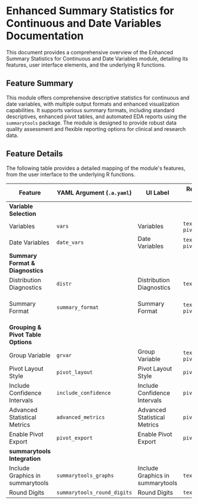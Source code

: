 # Enhanced Summary Statistics for Continuous and Date Variables Documentation

This document provides a comprehensive overview of the Enhanced Summary Statistics for Continuous and Date Variables module, detailing its features, user interface elements, and the underlying R functions.

## Feature Summary

This module offers comprehensive descriptive statistics for continuous and date variables, with multiple output formats and enhanced visualization capabilities. It supports various summary formats, including standard descriptives, enhanced pivot tables, and automated EDA reports using the `summarytools` package. The module is designed to provide robust data quality assessment and flexible reporting options for clinical and research data.

## Feature Details

The following table provides a detailed mapping of the module's features, from the user interface to the underlying R functions.

| Feature                          | YAML Argument (`.a.yaml`)      | UI Label                               | Results Section (`.r.yaml`)         | R Function (`.b.R`)                  |
| -------------------------------- | ------------------------------ | -------------------------------------- | ----------------------------------- | ------------------------------------ |
| **Variable Selection**           |                                |                                        |                                     |                                      |
| Variables                        | `vars`                         | Variables                              | `text`, `text1`, `pivot_summary`    | `.validateInputs`, `.run`, `.mysummary` |
| Date Variables                   | `date_vars`                    | Date Variables                         | `text`, `text1`, `pivot_summary`    | `.validateInputs`, `.run`, `.mysummary` |
| **Summary Format & Diagnostics** |                                |                                        |                                     |                                      |
| Distribution Diagnostics         | `distr`                        | Distribution Diagnostics               | `text`                              | `.mysummary`                         |
| Summary Format                   | `summary_format`               | Summary Format                         | `text`, `pivot_summary`             | `.run`, `.mysummary`, `.generate_pivot_summary`, `.generate_summarytools_output`, `.generate_comprehensive_summarytools` |
| **Grouping & Pivot Table Options**|                                |                                        |                                     |                                      |
| Group Variable                   | `grvar`                        | Group Variable                         | `text`, `pivot_summary`             | `.validateInputs`, `.run`            |
| Pivot Layout Style               | `pivot_layout`                 | Pivot Layout Style                     | `pivot_summary`                     | `.generate_pivot_summary`, `.create_styled_table` |
| Include Confidence Intervals     | `include_confidence`           | Include Confidence Intervals           | `pivot_summary`                     | `.generate_pivot_summary`            |
| Advanced Statistical Metrics     | `advanced_metrics`             | Advanced Statistical Metrics           | `pivot_summary`                     | `.generate_pivot_summary`            |
| Enable Pivot Export              | `pivot_export`                 | Enable Pivot Export                    | `pivot_export_info`                 | `.generate_export_info`              |
| **summarytools Integration**     |                                |                                        |                                     |                                      |
| Include Graphics in summarytools | `summarytools_graphs`          | Include Graphics in summarytools       | `text`                              | `.generate_comprehensive_summarytools` |
| Round Digits                     | `summarytools_round_digits`    | Round Digits                           | `text`                              | `.generate_comprehensive_summarytools` |
